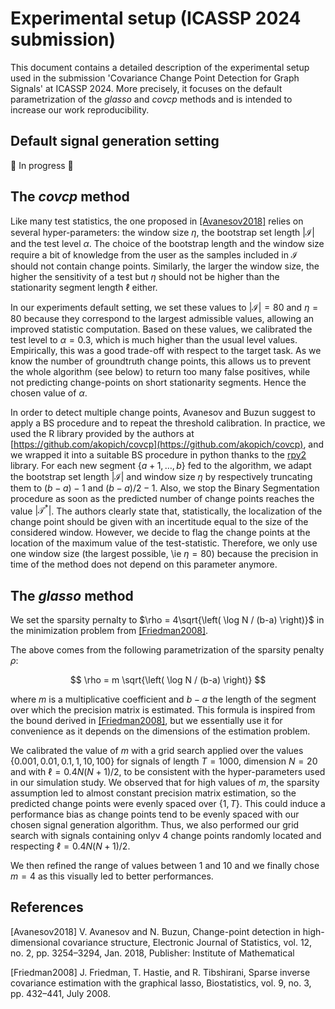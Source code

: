 # Experimental setup (ICASSP 2024 submission)

This document contains a detailed description of the experimental setup used  in the submission 'Covariance Change Point Detection for Graph Signals' at ICASSP 2024. More precisely, it focuses on the default parametrization of the *glasso* and *covcp* methods and is intended to increase our work reproducibility.

## Default signal generation setting

:construction: In progress :construction:


## The *covcp* method

Like many test statistics, the one proposed in [[Avanesov2018]](#Avanesov2018) relies on several hyper-parameters: the window size $\eta$, the bootstrap set length $|\mathcal{I}|$ and the test level $\alpha$. The choice of the bootstrap length and the window size require a bit of knowledge from the user as the samples included in $\mathcal{I}$ should not contain change points. Similarly, the larger the window size, the higher the sensitivity of a test but $\eta$ should not be higher than the stationarity segment length $\ell$ either. 

In our experiments default setting, we set these values to $|\mathcal{I}| = 80$ and $\eta = 80$ because they correspond to the largest admissible values, allowing an improved statistic computation. Based on these values, we calibrated the test level to $\alpha = 0.3$, which is much higher than the usual level values. Empirically, this was a good trade-off with respect to the target task. As we know the number of groundtruth change points, this allows us to prevent the whole algorithm (see below) to return too many false positives, while not predicting change-points on short stationarity segments. Hence the chosen value of $\alpha$.

In order to detect multiple change points, Avanesov and Buzun suggest to apply a BS procedure and to repeat the threshold calibration. In practice, we used the R library provided by the authors at [https://github.com/akopich/covcp](https://github.com/akopich/covcp), and we wrapped it into a suitable BS procedure in python thanks to the [rpy2](https://centre-borelli.github.io/ruptures-docs/) library. For each new segment $\{a+1, \ldots, b\}$ fed to the algorithm, we adapt the bootstrap set length $|\mathcal{I}|$ and window size $\eta$ by respectively truncating them to $(b-a) -1$ and $(b-a)/2 -1$. Also, we stop the Binary Segmentation procedure as soon as the predicted number of change points reaches the value $|\mathcal{T}^*|$. The authors clearly state that, statistically, the localization of the change point should be given with an incertitude equal to the size of the considered window. However, we decide to flag the change points at the location of the maximum value of the test-statistic. Therefore, we only use one window size (the largest possible, \ie $\eta = 80$) because the precision in time of the method does not depend on this parameter anymore.

## The *glasso* method

We set the sparsity pernalty to $\rho = 4\sqrt{\left( \log N / (b-a) \right)}$ in the minimization problem from [[Friedman2008]](#Friedman2008).

The above comes from the following parametrization of the sparsity penalty $\rho$:

$$
    \rho = m \sqrt{\left( \log N / (b-a) \right)}
$$

where $m$ is a multiplicative coefficient and $b - a$ the length of the segment over which the precision matrix is estimated. This formula is inspired from the bound derived in [[Friedman2008]](Friedman2008), but we essentially use it for convenience as it depends on the dimensions of the estimation problem. 

We calibrated the value of $m$ with a grid search applied over the values $\{0.001, 0.01, 0.1, 1, 10, 100\}$ for signals of length $T=1000$, dimension $N=20$ and with $\ell = 0.4 N(N+1)/2$, to be consistent with the hyper-parameters used in our simulation study. We observed that for high values of $m$, the sparsity assumption led to almost constant precision matrix estimation, so the predicted change points were evenly spaced over $\{1, T\}$. This could induce a performance bias as change points tend to be evenly spaced with our chosen signal generation algorithm. Thus, we also performed our grid search with signals containing onlyv $4$ change points randomly located and respecting $\ell = 0.4N(N+1)/2$.

We then refined the range of values between $1$ and $10$ and we finally chose $m=4$ as this visually led to better performances.


## References

<a id="Avanesov2018">[Avanesov2018]</a>
V. Avanesov  and N. Buzun, Change-point detection in high-dimensional covariance structure, Electronic Journal of Statistics, vol. 12, no. 2, pp. 3254–3294, Jan. 2018, Publisher: Institute of Mathematical

<a id="Friedman2008">[Friedman2008]</a>
J. Friedman, T. Hastie, and R. Tibshirani, Sparse inverse covariance estimation with the
graphical lasso, Biostatistics, vol. 9, no. 3, pp. 432–441, July 2008.